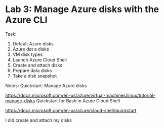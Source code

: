 # Lab 3: Manage Azure disks with the Azure CLI

Task:

1. Default Azure disks
2. Azure dat a disks
3. VM disk types
4. Launch Azure Cloud Shell
5. Create and attach disks
6. Prepare data disks
7. Take a disk snapshot


Notes:
Quickstart: Manage Azure disks

https://docs.microsoft.com/en-us/azure/virtual-machines/linux/tutorial-manage-disks
Quickstart for Bash in Azure Cloud Shell

https://docs.microsoft.com/en-us/azure/cloud-shell/quickstart

I did create and attach my disks